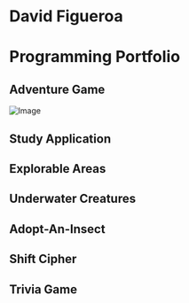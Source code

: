 # David Figueroa
# Programming Portfolio 

## Adventure Game
![Image](https://snipboard.io/rvs9Ro.jpg)



## Study Application


## Explorable Areas


## Underwater Creatures


## Adopt-An-Insect


## Shift Cipher

## Trivia Game

